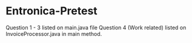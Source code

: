 # Entronica-Pretest

Question 1 - 3 listed on main.java file
Question 4 (Work related) listed on InvoiceProcessor.java in main method.
